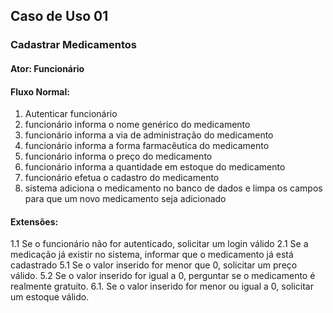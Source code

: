 ## Caso de Uso 01

### Cadastrar Medicamentos
#### Ator: Funcionário

#### Fluxo Normal:
1. Autenticar funcionário
2. funcionário informa o nome genérico do medicamento
3. funcionário informa a via de administração do medicamento
4. funcionário informa a forma farmacêutica do medicamento
5. funcionário informa o preço do medicamento
6. funcionário informa a quantidade em estoque do medicamento
7. funcionário efetua o cadastro do medicamento
8. sistema adiciona o medicamento no banco de dados e limpa os campos para que um novo medicamento seja adicionado

#### Extensões:
1.1 Se o funcionário não for autenticado, solicitar um login válido 
2.1 Se a medicação já existir no sistema, informar que o medicamento já está cadastrado 
5.1 Se o valor inserido for menor que 0, solicitar um preço válido. 
5.2 Se o valor inserido for igual a 0, perguntar se o medicamento é realmente gratuito.
6.1. Se o valor inserido for menor ou igual a 0, solicitar um estoque válido. 
